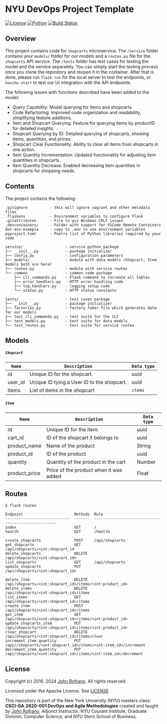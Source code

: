 # NYU DevOps Project Template

[![License](https://img.shields.io/badge/License-Apache_2.0-blue.svg)](https://opensource.org/licenses/Apache-2.0)
[![Python](https://img.shields.io/badge/Language-Python-blue.svg)](https://python.org/)
[![Build Status](https://github.com/CSCI-GA-2820-SP24-001/shopcarts/actions/workflows/ci.yml/badge.svg)](https://github.com/CSCI-GA-2820-SP24-001/shopcarts/actions)

## Overview

This project contains code for `shopcarts` microservice. The `/service` folder contains your `models/` folder for our models and a `routes.py` file for the `shopcarts` API service. The `/tests` folder has test cases for testing the model and the service separately. You can simply start the testing process once you clone the repository and reopen it in the container. After that is done, please run `flask run` for the local server to test the endpoints, or `honcho start` to test our UI integration with the API endpoints.

The following issues with functions described have been added to the model:

- Query Capability: Model querying for items and shopcarts.
- Code Refactoring: Improved code organization and readability, simplifying feature additions.
- Item and Shopcart Querying: Feature for querying items by productID for detailed insights.
- Shopcart Querying by ID: Detailed querying of shopcarts, showing items, quantities, and prices.
- Shopcart Clear Functionality: Ability to clear all items from shopcarts in one action.
- Item Quantity Incrementation: Updated functionality for adjusting item quantities in shopcarts.
- Item Quantity Decrease: Enabled decreasing item quantities in shopcarts for shopping needs.

## Contents

The project contains the following:

```text
.gitignore          - this will ignore vagrant and other metadata files
.flaskenv           - Environment variables to configure Flask
.gitattributes      - File to gix Windows CRLF issues
.devcontainers/     - Folder with support for VSCode Remote Containers
dot-env-example     - copy to .env to use environment variables
pyproject.toml      - Poetry list of Python libraries required by your code

service/                   - service python package
├── __init__.py            - package initializer
├── config.py              - configuration parameters
├── models/                - module with data models (Shopcart, Item models both are here)
├── routes.py              - module with service routes
└── common                 - common code package
    ├── cli_commands.py    - Flask command to recreate all tables
    ├── error_handlers.py  - HTTP error handling code
    ├── log_handlers.py    - logging setup code
    └── status.py          - HTTP status constants

tests/                     - test cases package
├── __init__.py            - package initializer
├── factories.py           - factory faker file which generates data for our models
├── test_cli_commands.py   - test suite for the CLI
├── test_models.py         - test suite for data models
└── test_routes.py         - test suite for service routes
```
## Models

##### `Shopcart`

| `Name`      | `Description`             | `Data type` |
| ----------- | --------------------- | --------------- |
| id | Unique ID for the shopcart. | uuid         |
| user_id | Unique ID tying a User ID to the shopcart. | uuid         |
| items | List of items in the shopcart | `items`         |

##### `Item`

| `Name`      | `Description`             | `Data type` |
| ----------- | --------------------- | --------------- |
| id | Unique ID for the item. | uuid         |
| cart_id | ID of the shopcart it belongs to | uuid       |
| product_name | Name of the product | String       |
| product_id | ID of the product | uuid       |
| quantity | Quantity of the product in the cart | Number       |
| product_price | Price of the product when it was added | Float       |

## Routes

```text
$ flask routes

Endpoint                       Methods  Rule
-----------------------------  -------  -----------------------------------------------------
index                          GET      /
health                         GET      /health      

create_shopcarts               POST     /api/shopcarts
get_shopcarts                  GET      /api/shopcarts/<int:shopcart_id
delete_shopcarts               DELETE   /api/shopcarts/<int:shopcart_id>
list_shopcarts                 GET      /api/shopcarts
update_shopcarts               PUT      /api/shopcarts/<int:shopcart_id>

delete_item                    DELETE   /api/shopcarts/<int:shopcart_id>/items/<int:product_id> 
delete_items                   DELETE   /api/shopcarts/<int:shopcart_id>/items              
list_items                     GET      /api/shopcarts/<int:shopcart_id>/items
create_item                    POST     /api/shopcarts/<int:shopcart_id>/items
get_item                       GET      /api/shopcarts/<int:shopcart_id>/items/<int:product_id>
update_shopcarts_item          PUT      /api/shopcarts/<int:shopcart_id>/items/<int:product_id>
clear_shopcart                 DELETE   /api/shopcarts/<int:shopcart_id>/items/clear
increment_item_quantity        PUT      /api//shopcarts/<int:shopcart_id>/items/<int:item_id>/increment
decrement_item_quantity        PUT      /api/shopcarts/<int:shopcart_id>/items/<int:item_id>/decrement           
```
## License

Copyright (c) 2016, 2024 [John Rofrano](https://www.linkedin.com/in/JohnRofrano/). All rights reserved.

Licensed under the Apache License. See [LICENSE](LICENSE)

This repository is part of the New York University (NYU) masters class: **CSCI-GA.2820-001 DevOps and Agile Methodologies** created and taught by [John Rofrano](https://cs.nyu.edu/~rofrano/), Adjunct Instructor, NYU Courant Institute, Graduate Division, Computer Science, and NYU Stern School of Business.

